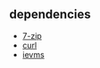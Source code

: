 dependencies
------------
* [7-zip](http://sourceforge.net/projects/sevenzip/files/7-Zip/9.22/7z922.exe/download)
* [curl](http://curl.haxx.se/gknw.net/7.29.0/dist-w32/curl-7.29.0-rtmp-ssh2-ssl-sspi-zlib-idn-static-bin-w32.zip)
* [ievms](https://github.com/xdissent/ievms)
